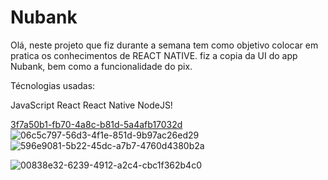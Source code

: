 # Nubank
Olá, neste projeto que fiz durante a semana tem como objetivo colocar em pratica os conhecimentos de REACT NATIVE. fiz a copia da UI do app Nubank, bem como a funcionalidade do pix. 

Técnologias usadas:

JavaScript
React
React Native
NodeJS!

[3f7a50b1-fb70-4a8c-b81d-5a4afb17032d](https://user-images.githubusercontent.com/78454799/158018156-68aac344-15d1-44d4-9d8a-2c4e0c520b6d.jpg)![06c5c797-56d3-4f1e-851d-9b97ac26ed29](https://user-images.githubusercontent.com/78454799/158018157-b76db478-5b6a-492b-9b4a-c345cb9c1652.jpg)
![596e9081-5b22-45dc-a7b7-4760d4380b2a](https://user-images.githubusercontent.com/78454799/158018158-8b104fc9-9b0c-4c97-adf8-5cada731085c.jpg)



![00838e32-6239-4912-a2c4-cbc1f362b4c0](https://user-images.githubusercontent.com/78454799/158018145-dc44d145-2a0c-430b-ad11-ebe86505d09b.jpg)

